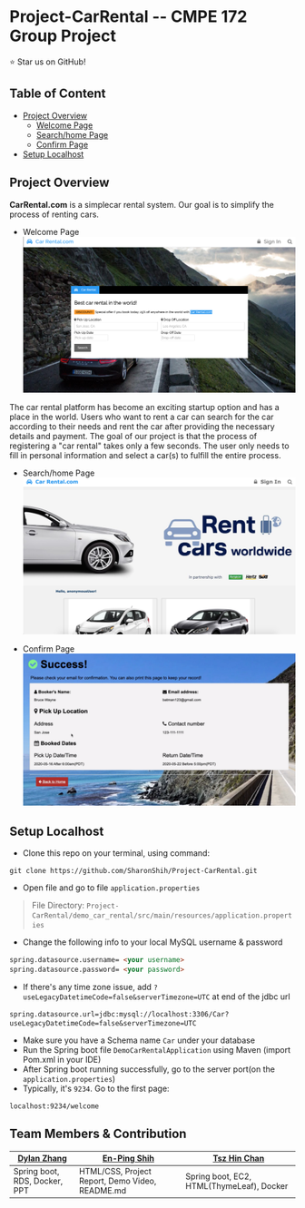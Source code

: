 # Project-CarRental -- CMPE 172 Group Project
:star: Star us on GitHub!

## Table of Content
- [Project Overview](#ProjectOverview)
  - [Welcome Page](#WelcomePage)
  - [Search/home Page](#Search/homePage)
  - [Confirm Page](#ConfirmPage)
- [Setup Localhost](#SetupLocalhost)

## Project Overview
**CarRental.com** is a simplecar rental system. Our goal is to simplify the process of renting cars.

- Welcome Page
![](demo_car_rental/img/welcome-screen.png)

The car rental platform has become an exciting startup option and has a place in the world. Users who want to rent a car can search for the car according to their needs and rent the car after providing the necessary details and payment. The goal of our project is that the process of registering a "car rental" takes only a few seconds. The user only needs to fill in personal information and select a car(s) to fulfill the entire process.

- Search/home Page
![](demo_car_rental/img/search-screen.png)

- Confirm Page
![](demo_car_rental/img/confirm.png)


## Setup Localhost

- Clone this repo on your terminal, using command:
```terminal
git clone https://github.com/SharonShih/Project-CarRental.git
```
- Open file and go to file `application.properties`
> File Directory: `Project-CarRental/demo_car_rental/src/main/resources/application.properties`

- Change the following info to your local MySQL username & password
```html
spring.datasource.username= <your username>
spring.datasource.password= <your password>
```
- If there's any time zone issue, add `?useLegacyDatetimeCode=false&serverTimezone=UTC` at end of the jdbc url
```
spring.datasource.url=jdbc:mysql://localhost:3306/Car?useLegacyDatetimeCode=false&serverTimezone=UTC
```
- Make sure you have a Schema name `Car` under your database
- Run the Spring boot file `DemoCarRentalApplication` using Maven (import Pom.xml in your IDE)
- After Spring boot running successfully, go to the server port(on the `application.properties`)
- Typically, it's `9234`. Go to the first page:
```http
localhost:9234/welcome
```

## Team Members & Contribution
[Dylan Zhang](https://github.com/ddyy814) | [En-Ping Shih](https://github.com/SharonShih) | [Tsz Hin Chan](https://github.com/TszHin0)
------------|-------------|-----------
Spring boot, RDS, Docker, PPT | HTML/CSS, Project Report, Demo Video, README.md| Spring boot, EC2, HTML(ThymeLeaf), Docker

